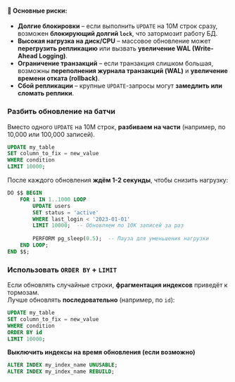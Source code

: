#### 🔹 **Основные риски:**
- **Долгие блокировки** – если выполнить `UPDATE` на 10M строк сразу, возможен **блокирующий долгий `lock`**, что затормозит работу БД.
- **Высокая нагрузка на диск/CPU** – массовое обновление может **перегрузить репликацию** или вызвать **увеличение WAL (Write-Ahead Logging)**.
- **Ограничение транзакций** – если транзакция слишком большая, возможны **переполнения журнала транзакций (WAL)** и **увеличение времени отката (rollback)**.
- **Сбой репликации** – крупные `UPDATE`-запросы могут **замедлить или сломать реплики**.


### **Разбить обновление на батчи**
Вместо одного `UPDATE` на 10M строк, **разбиваем на части** (например, по 10,000 или 100,000 записей).
```sql
UPDATE my_table 
SET column_to_fix = new_value 
WHERE condition
LIMIT 10000;
```
После каждого обновления **ждём 1-2 секунды**, чтобы снизить нагрузку:
```sql
DO $$ BEGIN 
    FOR i IN 1..1000 LOOP
        UPDATE users 
        SET status = 'active' 
        WHERE last_login < '2023-01-01'
        LIMIT 10000;  -- Обновляем по 10K записей за раз
        
        PERFORM pg_sleep(0.5);  -- Пауза для уменьшения нагрузки
    END LOOP;
END $$;
```
### **Использовать `ORDER BY` + `LIMIT`**
Если обновлять случайные строки, **фрагментация индексов** приведёт к тормозам.  
Лучше обновлять **последовательно** (например, по `id`):
```sql
UPDATE my_table 
SET column_to_fix = new_value 
WHERE condition
ORDER BY id
LIMIT 10000;
```


**Выключить индексы на время обновления (если возможно)**
```sql
ALTER INDEX my_index_name UNUSABLE;
ALTER INDEX my_index_name REBUILD;
```